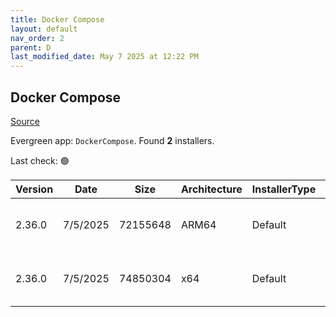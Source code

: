 ```yaml
---
title: Docker Compose
layout: default
nav_order: 2
parent: D
last_modified_date: May 7 2025 at 12:22 PM
---
```


## Docker Compose

[Source](https://github.com/docker/compose)

Evergreen app: `DockerCompose`. Found **2** installers.

Last check: 🟢

| Version | Date     | Size     | Architecture | InstallerType | Type | URI                                                                                                                                                                                              |
| ------- | -------- | -------- | ------------ | ------------- | ---- | ------------------------------------------------------------------------------------------------------------------------------------------------------------------------------------------------ |
| 2.36.0  | 7/5/2025 | 72155648 | ARM64        | Default       | exe  | [https://github.com/docker/compose/releases/download/v2.36.0/docker-compose-windows-aarch64.exe](https://github.com/docker/compose/releases/download/v2.36.0/docker-compose-windows-aarch64.exe) |
| 2.36.0  | 7/5/2025 | 74850304 | x64          | Default       | exe  | [https://github.com/docker/compose/releases/download/v2.36.0/docker-compose-windows-x86_64.exe](https://github.com/docker/compose/releases/download/v2.36.0/docker-compose-windows-x86_64.exe)   |
